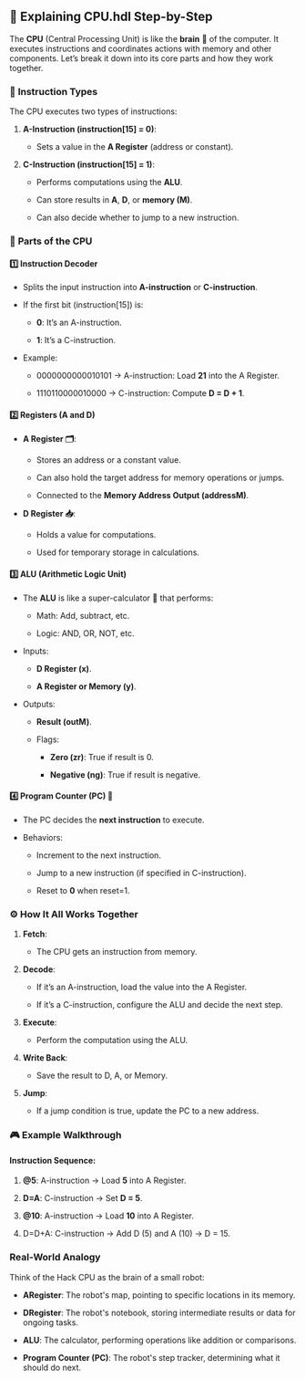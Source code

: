 🚀 **Explaining CPU.hdl Step-by-Step**
--------------------------------------

The **CPU** (Central Processing Unit) is like the **brain** 🧠 of the computer. It executes instructions and coordinates actions with memory and other components. Let’s break it down into its core parts and how they work together.

### 📝 **Instruction Types**

The CPU executes two types of instructions:

1.  **A-Instruction (instruction\[15\] = 0)**:
    
    *   Sets a value in the **A Register** (address or constant).
        
2.  **C-Instruction (instruction\[15\] = 1)**:
    
    *   Performs computations using the **ALU**.
        
    *   Can store results in **A**, **D**, or **memory (M)**.
        
    *   Can also decide whether to jump to a new instruction.
        

### 🧩 **Parts of the CPU**

#### 1️⃣ **Instruction Decoder**

*   Splits the input instruction into **A-instruction** or **C-instruction**.
    
*   If the first bit (instruction\[15\]) is:
    
    *   **0**: It’s an A-instruction.
        
    *   **1**: It’s a C-instruction.
        
*   Example:
    
    *   0000000000010101 → A-instruction: Load **21** into the A Register.
        
    *   1110110000010000 → C-instruction: Compute **D = D + 1**.
        

#### 2️⃣ **Registers (A and D)**

*   **A Register 🗂️**:
    
    *   Stores an address or a constant value.
        
    *   Can also hold the target address for memory operations or jumps.
        
    *   Connected to the **Memory Address Output (addressM)**.
        
*   **D Register 📥**:
    
    *   Holds a value for computations.
        
    *   Used for temporary storage in calculations.
        

#### 3️⃣ **ALU (Arithmetic Logic Unit)**

*   The **ALU** is like a super-calculator 🧮 that performs:
    
    *   Math: Add, subtract, etc.
        
    *   Logic: AND, OR, NOT, etc.
        
*   Inputs:
    
    *   **D Register (x)**.
        
    *   **A Register or Memory (y)**.
        
*   Outputs:
    
    *   **Result (outM)**.
        
    *   Flags:
        
        *   **Zero (zr)**: True if result is 0.
            
        *   **Negative (ng)**: True if result is negative.
            

#### 4️⃣ **Program Counter (PC) 📍**

*   The PC decides the **next instruction** to execute.
    
*   Behaviors:
    
    *   Increment to the next instruction.
        
    *   Jump to a new instruction (if specified in C-instruction).
        
    *   Reset to **0** when reset=1.
        

### ⚙️ **How It All Works Together**

1.  **Fetch**:
    
    *   The CPU gets an instruction from memory.
        
2.  **Decode**:
    
    *   If it’s an A-instruction, load the value into the A Register.
        
    *   If it’s a C-instruction, configure the ALU and decide the next step.
        
3.  **Execute**:
    
    *   Perform the computation using the ALU.
        
4.  **Write Back**:
    
    *   Save the result to D, A, or Memory.
        
5.  **Jump**:
    
    *   If a jump condition is true, update the PC to a new address.
        

### 🎮 **Example Walkthrough**

#### Instruction Sequence:

1.  **@5**: A-instruction → Load **5** into A Register.
    
2.  **D=A**: C-instruction → Set **D = 5**.
    
3.  **@10**: A-instruction → Load **10** into A Register.

4.  D=D+A: C-instruction → Add D (5) and A (10) → D = 15.

### **Real-World Analogy**

Think of the Hack CPU as the brain of a small robot:

*   **ARegister**: The robot's map, pointing to specific locations in its memory.
    
*   **DRegister**: The robot's notebook, storing intermediate results or data for ongoing tasks.
    
*   **ALU**: The calculator, performing operations like addition or comparisons.
    
*   **Program Counter (PC)**: The robot's step tracker, determining what it should do next.
  
